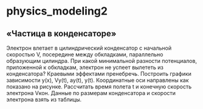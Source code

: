 # physics_modeling2
## «Частица в конденсаторе»
Электрон влетает в цилиндрический конденсатор с начальной скоростью V, посередине между
обкладками, параллельно образующим цилиндра.
При какой минимальной разности потенциалов,
приложенной к обкладкам, электрон не успеет вылететь из конденсатора? Краевыми эффектами
пренебречь.
Построить графики зависимости y(x), Vy(t), ay(t), y(t). Координатные оси направлены как показано
на рисунке.
Рассчитать время полета t и конечную скорость электрона Vкон.
Данные по размерам конденсатора и скорости электрона взять из таблицы. 
